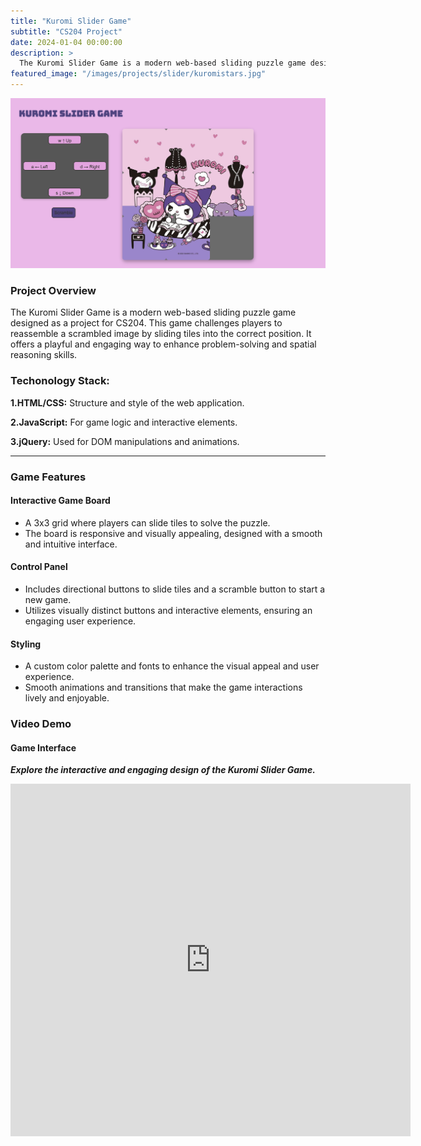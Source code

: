 ```yaml
---
title: "Kuromi Slider Game"
subtitle: "CS204 Project"
date: 2024-01-04 00:00:00
description: >
  The Kuromi Slider Game is a modern web-based sliding puzzle game designed as a project for CS204. This game challenges players to reassemble a scrambled image by sliding tiles into the correct position. It offers a playful and engaging way to enhance problem-solving and spatial reasoning skills.
featured_image: "/images/projects/slider/kuromistars.jpg"
---
```


![](/images/projects/slider/kuromigame.png)

### Project Overview

The Kuromi Slider Game is a modern web-based sliding puzzle game designed as a project for CS204. This game challenges players to reassemble a scrambled image by sliding tiles into the correct position. It offers a playful and engaging way to enhance problem-solving and spatial reasoning skills.

### Techonology Stack:

**1.HTML/CSS:** Structure and style of the web application.

**2.JavaScript:** For game logic and interactive elements.

**3.jQuery:** Used for DOM manipulations and animations.

---

### Game Features

#### Interactive Game Board

- A 3x3 grid where players can slide tiles to solve the puzzle.
- The board is responsive and visually appealing, designed with a smooth and intuitive interface.

#### Control Panel

- Includes directional buttons to slide tiles and a scramble button to start a new game.
- Utilizes visually distinct buttons and interactive elements, ensuring an engaging user experience.

#### Styling

- A custom color palette and fonts to enhance the visual appeal and user experience.
- Smooth animations and transitions that make the game interactions lively and enjoyable.

### Video Demo

#### Game Interface

_**Explore the interactive and engaging design of the Kuromi Slider Game.**_

<iframe src="https://player.vimeo.com/video/941623556?h=646879d987" width="640" height="564" frameborder="0" allow="autoplay; fullscreen" allowfullscreen></iframe>

